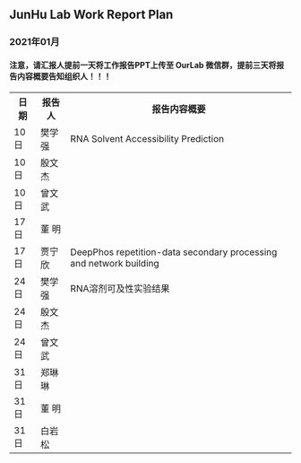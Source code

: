
## JunHu Lab Work Report Plan

### 2021年01月



#### 注意，请汇报人提前一天将工作报告PPT上传至 OurLab 微信群，提前三天将报告内容概要告知组织人！！！
<html>
<body>

<table>
  <tr>
    <th>日期</th>
    <th>报告人</th>
    <th>报告内容概要</th>    
  </tr>
  
  <tr>
    <td>10日</td>
    <td>樊学强</td>
    <td>RNA Solvent Accessibility Prediction</td>
  </tr>
  
  <tr>
    <td>10日</td>
    <td>殷文杰</td>
    <td></td>
  </tr>
  
  <tr>
    <td>10日</td>
    <td>曾文武</td>
    <td></td>
  </tr>
  
   <tr>
    <td>17日</td>
    <td>董    明</td>
    <td></td>
  </tr>
  
   <tr>
    <td>17日</td>
    <td>贾宁欣</td>
    <td>DeepPhos repetition-data secondary processing and network building</td>
  </tr>
  
  <tr>
    <td>24日</td>
    <td>樊学强</td>
    <td>RNA溶剂可及性实验结果</td>
  </tr>
  
  <tr>
    <td>24日</td>
    <td>殷文杰</td>
    <td></td>
  </tr>
   <tr>
    <td>24日</td>
    <td>曾文武</td>
    <td></td>
  </tr>
  
  <tr>
    <td>31日</td>
    <td>郑琳琳</td>
    <td></td>
  </tr>
  <tr>
    <td>31日</td>
    <td>董   明</td>
    <td></td>
  </tr>
  <tr>
    <td>31日</td>
    <td>白岩松</td>
    <td></td>
  </tr>
  
  
</table>
</body>
</html>

